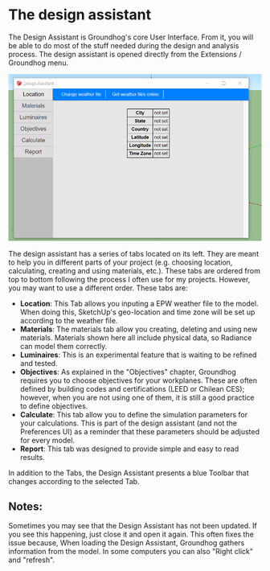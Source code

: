 # The design assistant

The Design Assistant is Groundhog's core User Interface. From it, you will be able to do most of the stuff needed during the design and analysis process. The design assistant is opened directly from the Extensions / Groundhog menu.

![](../.gitbook/assets/designassistant.PNG)

The design assistant has a series of tabs located on its left. They are meant to help you in different parts of your project \(e.g. choosing location, calculating, creating and using materials, etc.\). These tabs are ordered from top to bottom following the process I often use for my projects. However, you may want to use a different order. These tabs are:

* **Location**: This Tab allows you inputing a EPW weather file to the model. When doing this, SketchUp's geo-location and time zone will be set up according to the weather file.
* **Materials**: The materials tab allow you creating, deleting and using new materials. Materials shown here all include physical data, so Radiance can model them correctly.
* **Luminaires**: This is an experimental feature that is waiting to be refined and tested. 
* **Objectives**: As explained in the "Objectives" chapter, Groundhog requires you to choose objectives for your workplanes. These are often defined by building codes and certifications \(LEED or Chilean CES\); however, when you are not using one of them, it is still a good practice to define objectives.
* **Calculate**: This tab allow you to define the simulation parameters for your calculations. This is part of the design assistant \(and not the Preferences UI\) as a reminder that these parameters should be adjusted for every model.
* **Report**: This tab was designed to provide simple and easy to read results.

In addition to the Tabs, the Design Assistant presents a blue Toolbar that changes according to the selected Tab.

## Notes:

Sometimes you may see that the Design Assistant has not been updated. If you see this happening, just close it and open it again. This often fixes the issue because, When loading the Design Assistant, Groundhog gathers information from the model. In some computers you can also "Right click" and "refresh".


